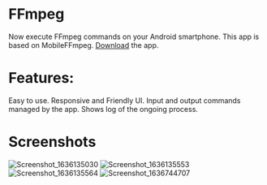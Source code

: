 # FFmpeg

Now execute FFmpeg commands on your Android smartphone.
This app is based on MobileFFmpeg.
[Download](https://play.google.com/store/apps/details?id=com.crossplat.ffmpegmobile) the app.
# Features:

Easy to use.
Responsive and Friendly UI.
Input and output commands managed by the app.
Shows log of the ongoing process.

# Screenshots
![Screenshot_1636135030](https://user-images.githubusercontent.com/87478335/159774314-1997b0b1-4d1a-4217-9622-9452baf7290b.png)
![Screenshot_1636135553](https://user-images.githubusercontent.com/87478335/159774315-4e538d7a-9e75-428c-b8f6-1ce2f9cc6e74.png)
![Screenshot_1636135564](https://user-images.githubusercontent.com/87478335/159774306-5845f95e-9425-46d6-8b79-4265ce183afa.png)
![Screenshot_1636744707](https://user-images.githubusercontent.com/87478335/159774312-69783eb4-fd60-4aca-bbf8-0a921cdc8a80.png)
